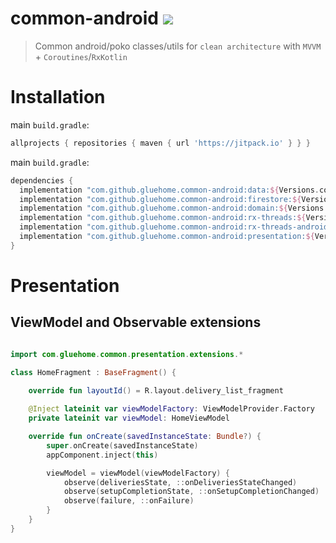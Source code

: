 # common-android [![](https://jitpack.io/v/GlueHome/common-android.svg)](https://jitpack.io/#GlueHome/common-android)
> Common android/poko classes/utils for `clean architecture` with `MVVM` + `Coroutines`/`RxKotlin`

# Installation

main `build.gradle`:
```groovy
allprojects { repositories { maven { url 'https://jitpack.io' } } }
```

main `build.gradle`:

```groovy
dependencies {
  implementation "com.github.gluehome.common-android:data:${Versions.common}"
  implementation "com.github.gluehome.common-android:firestore:${Versions.common}"
  implementation "com.github.gluehome.common-android:domain:${Versions.common}"
  implementation "com.github.gluehome.common-android:rx-threads:${Versions.common}"
  implementation "com.github.gluehome.common-android:rx-threads-android:${Versions.common}"
  implementation "com.github.gluehome.common-android:presentation:${Versions.common}"
}
```

# Presentation

## ViewModel and Observable extensions

```kotlin

import com.gluehome.common.presentation.extensions.*

class HomeFragment : BaseFragment() {

    override fun layoutId() = R.layout.delivery_list_fragment
    
    @Inject lateinit var viewModelFactory: ViewModelProvider.Factory
    private lateinit var viewModel: HomeViewModel

    override fun onCreate(savedInstanceState: Bundle?) {
        super.onCreate(savedInstanceState)
        appComponent.inject(this)

        viewModel = viewModel(viewModelFactory) {
            observe(deliveriesState, ::onDeliveriesStateChanged)
            observe(setupCompletionState, ::onSetupCompletionChanged)
            observe(failure, ::onFailure)
        }
    }
}
```
